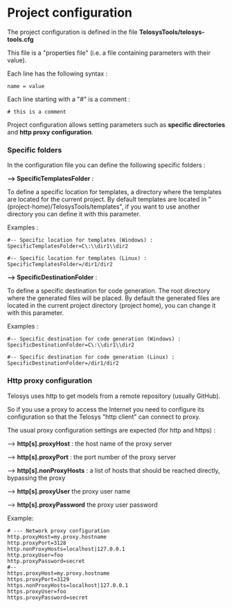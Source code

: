 # Project configuration

The project configuration is defined in the file **TelosysTools/telosys-tools.cfg**

This file is a "properties file" (i.e. a file containing parameters with their value).

Each line has the following syntax :

```
name = value
```

Each line starting with a "#" is a comment :

```
# this is a comment
```

Project configuration allows setting parameters such as **specific directories** and **http proxy configuration**.

### Specific folders

In the configuration file you can define the following specific folders :

**--> SpecificTemplatesFolder** :&#x20;

To define a specific location for templates, a directory where the templates are located for the current project. By default templates are located in "(project-home)/TelosysTools/templates", if you want to use another directory you can define it with this parameter.

Examples :

```
#-- Specific location for templates (Windows) :
SpecificTemplatesFolder=C\:\\dir1\\dir2

#-- Specific location for templates (Linux) :
SpecificTemplatesFolder=/dir1/dir2
```

**--> SpecificDestinationFolder**  :&#x20;

To define a specific destination for code generation. The root directory where the generated files will be placed. By default the generated files are located in the current project directory (project home), you can change it with this parameter.

Examples :

```
#-- Specific destination for code generation (Windows) :
SpecificDestinationFolder=C\:\\dir1\\dir2

#-- Specific destination for code generation (Linux) :
SpecificDestinationFolder=/dir1/dir2
```

### Http proxy configuration

Telosys uses http to get models from a remote repository (usually GitHub).&#x20;

So if you use a proxy to access the Internet you need to configure its configuration so that the Telosys "http client" can connect to proxy.

The usual proxy configuration settings are expected (for http and https) :&#x20;

\--> **http\[s].proxyHost** :   the host name of the proxy server

\--> **http\[s].proxyPort** :  the port number of the proxy server

\--> **http\[s].nonProxyHosts**  : a list of hosts that should be reached directly, bypassing the proxy

\--> **http\[s].proxyUser** the proxy user name

\--> **http\[s].proxyPassword**  the proxy user password

Example:&#x20;

```
# --- Network proxy configuration
http.proxyHost=my.proxy.hostname
http.proxyPort=3128
http.nonProxyHosts=localhost|127.0.0.1
http.proxyUser=foo
http.proxyPassword=secret
#--
https.proxyHost=my.proxy.hostname
https.proxyPort=3129
https.nonProxyHosts=localhost|127.0.0.1
https.proxyUser=foo
https.proxyPassword=secret
```



